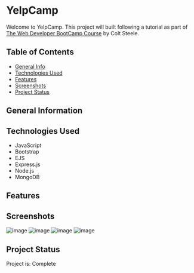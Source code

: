 # YelpCamp
Welcome to YelpCamp. This project will built following a tutorial as part of <a href='https://www.udemy.com/course/the-web-developer-bootcamp'>The Web Developer BootCamp Course</a> by Colt Steele. 

## Table of Contents
* [General Info](#general-information)
* [Technologies Used](#technologies-used)
* [Features](#features)
* [Screenshots](#screenshots)
* [Project Status](#project-status)


## General Information


## Technologies Used
- JavaScript 
- Bootstrap
- EJS 
- Express.js
- Node.js 
- MongoDB

## Features


## Screenshots

![image](https://user-images.githubusercontent.com/99369057/217675133-ee6ad622-45a8-499e-b35e-59e07131a862.png)
![image](https://user-images.githubusercontent.com/99369057/217675165-f461acf7-aea5-4180-bd47-d849c8ae5e00.png)
![image](https://user-images.githubusercontent.com/99369057/217675244-ecf3402b-fc9c-4549-aa93-d48dc0691e6c.png)
![image](https://user-images.githubusercontent.com/99369057/217675281-7f0c0758-c51b-4e3e-b789-71825217f491.png)



## Project Status
Project is: Complete


